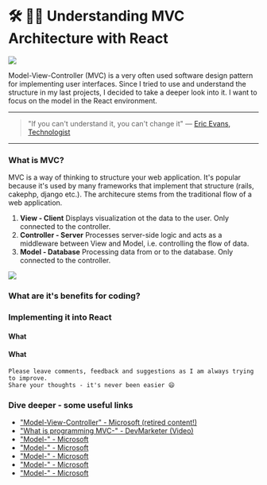 # 🛠 📐📏 Understanding MVC Architecture with React

[<img src="https://images.unsplash.com/photo-1484504844383-7676f295d034?dpr=2&auto=format&fit=crop&w=767&h=431&q=80&cs=tinysrgb&crop=">](https://unsplash.com/search/architecture?photo=b6GavtrLBo4)

Model-View-Controller (MVC) is a very often used software design pattern for implementing user interfaces. Since I tried to use and understand the structure in my last projects, I decided to take a deeper look into it. I want to focus on the model in the React environment.

---

>"If you can't understand it, you can't change it"
― [Eric Evans, Technologist](https://en.wikipedia.org/wiki/Domain-driven_design)

---

### What is MVC?
MVC is a way of thinking to structure your web application. It's popular because it's used by many frameworks that implement that structure (rails, cakephp, django etc.).
The architecure stems from the traditional flow of a web application.

1. **View - Client**
Displays visualization ot the data to the user. Only connected to the controller.
2. **Controller - Server**
Processes server-side logic and acts as a middleware between View and Model, i.e. controlling the flow of data.
3. **Model - Database**
Processing data from or to the database. Only connected to the controller.

<img src="http://i.imgur.com/tpdHiZ5.png">



### What are it's benefits for coding?
### Implementing it into React
#### What
#### What


```
Please leave comments, feedback and suggestions as I am always trying to improve.
Share your thoughts - it's never been easier 😄
```


### Dive deeper - some useful links
- ["Model-View-Controller" - Microsoft (retired content!)](https://msdn.microsoft.com/en-us/library/ff649643.aspx)
- ["What is programming MVC-" - DevMarketer (Video)](https://www.youtube.com/watch?v=1IsL6g2ixak)
- ["Model-" - Microsoft]()
- ["Model-" - Microsoft]()
- ["Model-" - Microsoft]()
- ["Model-" - Microsoft]()
- ["Model-" - Microsoft]()
